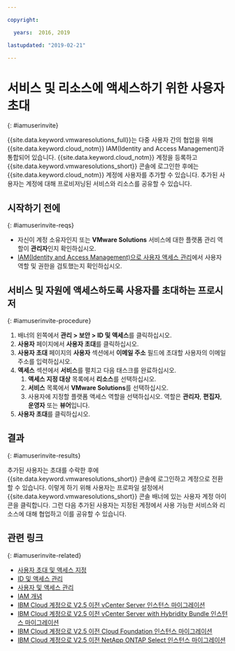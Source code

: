 ```yaml
---

copyright:

  years:  2016, 2019

lastupdated: "2019-02-21"

---
```


# 서비스 및 리소스에 액세스하기 위한 사용자 초대
{: #iamuserinvite}

{{site.data.keyword.vmwaresolutions_full}}는 다중 사용자 간의 협업을 위해 {{site.data.keyword.cloud_notm}} IAM(Identity and Access Management)과 통합되어 있습니다. {{site.data.keyword.cloud_notm}} 계정을 등록하고 {{site.data.keyword.vmwaresolutions_short}} 콘솔에 로그인한 후에는 {{site.data.keyword.cloud_notm}} 계정에 사용자를 추가할 수 있습니다. 추가된 사용자는 계정에 대해 프로비저닝된 서비스와 리소스를 공유할 수 있습니다.

## 시작하기 전에
{: #iamuserinvite-reqs}

* 자신이 계정 소유자인지 또는 **VMware Solutions** 서비스에 대한 플랫폼 관리 역할이 **관리자**인지 확인하십시오.
* [IAM(Identity and Access Management)으로 사용자 액세스 관리](/docs/services/vmwaresolutions/vmonic?topic=vmware-solutions-managing-user-access-with-iam)에서 사용자 역할 및 권한을 검토했는지 확인하십시오.

## 서비스 및 자원에 액세스하도록 사용자를 초대하는 프로시저
{: #iamuserinvite-procedure}

1. 배너의 왼쪽에서 **관리 > 보안 > ID 및 액세스**를 클릭하십시오.
2. **사용자** 페이지에서 **사용자 초대**를 클릭하십시오.
3. **사용자 초대** 페이지의 **사용자** 섹션에서 **이메일 주소** 필드에 초대할 사용자의 이메일 주소를 입력하십시오.
4. **액세스** 섹션에서 **서비스**를 펼치고 다음 태스크를 완료하십시오.
   1. **액세스 지정 대상** 목록에서 **리소스**를 선택하십시오.
   2. **서비스** 목록에서 **VMware Solutions**를 선택하십시오.
   3. 사용자에 지정할 플랫폼 액세스 역할을 선택하십시오. 역할은 **관리자**, **편집자**, **운영자** 또는 **뷰어**입니다.
5. **사용자 초대**를 클릭하십시오.

## 결과
{: #iamuserinvite-results}

추가된 사용자는 초대를 수락한 후에 {{site.data.keyword.vmwaresolutions_short}} 콘솔에 로그인하고 계정으로 전환할 수 있습니다. 이렇게 하기 위해 사용자는 프로파일 설정에서 {{site.data.keyword.vmwaresolutions_short}} 콘솔 배너에 있는 사용자 계정 아이콘을 클릭합니다. 그런 다음 추가된 사용자는 지정된 계정에서 사용 가능한 서비스와 리소스에 대해 협업하고 이를 공유할 수 있습니다.

## 관련 링크
{: #iamuserinvite-related}

* [사용자 초대 및 액세스 지정](/docs/iam?topic=iam-iamuserinv)
* [ID 및 액세스 관리](/docs/iam?topic=iam-getstarted)
* [사용자 및 액세스 관리](/docs/iam/iamusermanage.html)
* [IAM 개념](/docs/iam?topic=iam-iamoverview)
* [IBM Cloud 계정으로 V2.5 이전 vCenter Server 인스턴스 마이그레이션](/docs/services/vmwaresolutions/vcenter?topic=vmware-solutions-vc_addinstancetousraccount)
* [IBM Cloud 계정으로 V2.5 이전 vCenter Server with Hybridity Bundle 인스턴스 마이그레이션](/docs/services/vmwaresolutions/vcenter?topic=vmware-solutions-vc_hybrid_addinstancetousraccount)
* [IBM Cloud 계정으로 V2.5 이전 Cloud Foundation 인스턴스 마이그레이션](/docs/services/vmwaresolutions/sddc?topic=vmware-solutions-sd_addinstancetousraccount)
* [IBM Cloud 계정으로 V2.5 이전 NetApp ONTAP Select 인스턴스 마이그레이션](/docs/services/vmwaresolutions/netapp?topic=vmware-solutions-np_addinstancetousraccount)
